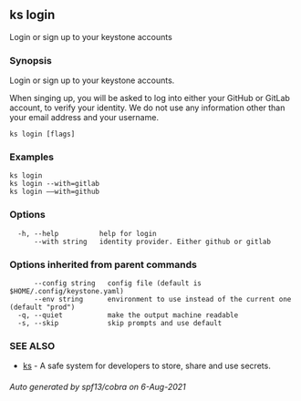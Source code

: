 ## ks login

Login or sign up to your keystone accounts

### Synopsis

Login or sign up to your keystone accounts.

When singing up, you will be asked to log into either your GitHub or GitLab
account, to verify your identity.
We do not use any information other than your email address and your username.
	

```
ks login [flags]
```

### Examples

```
ks login
ks login --with=gitlab
ks login ––with=github
```

### Options

```
  -h, --help          help for login
      --with string   identity provider. Either github or gitlab
```

### Options inherited from parent commands

```
      --config string   config file (default is $HOME/.config/keystone.yaml)
      --env string      environment to use instead of the current one (default "prod")
  -q, --quiet           make the output machine readable
  -s, --skip            skip prompts and use default
```

### SEE ALSO

* [ks](ks.md)	 - A safe system for developers to store, share and use secrets.

###### Auto generated by spf13/cobra on 6-Aug-2021
